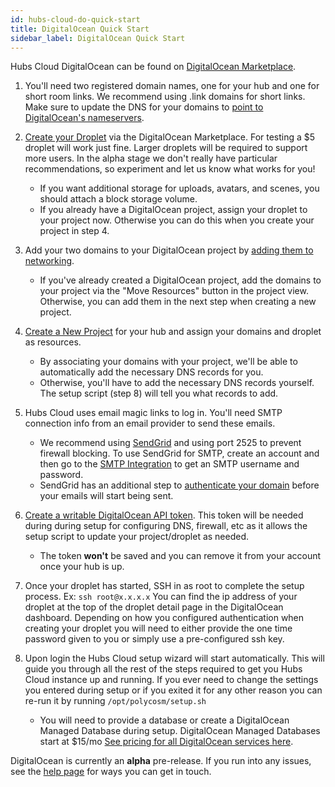 ```yaml
---
id: hubs-cloud-do-quick-start
title: DigitalOcean Quick Start
sidebar_label: DigitalOcean Quick Start
---
```


Hubs Cloud DigitalOcean can be found on [DigitalOcean Marketplace](https://marketplace.digitalocean.com/apps/hubs-cloud-personal).

1. You'll need two registered domain names, one for your hub and one for short room links. We recommend using .link domains for short links. Make sure to update the DNS for your domains to [point to DigitalOcean's nameservers](https://www.digitalocean.com/community/tutorials/how-to-point-to-digitalocean-nameservers-from-common-domain-registrars).

2. [Create your Droplet](https://marketplace.digitalocean.com/apps/hubs-cloud-personal) via the DigitalOcean Marketplace. For testing a $5 droplet will work just fine. Larger droplets will be required to support more users. In the alpha stage we don't really have particular recommendations, so experiment and let us know what works for you!
    - If you want additional storage for uploads, avatars, and scenes, you should attach a block storage volume.
    - If you already have a DigitalOcean project, assign your droplet to your project now. Otherwise you can do this when you create your project in step 4. 

3. Add your two domains to your DigitalOcean project by [adding them to networking](https://cloud.digitalocean.com/networking/domains). 
    - If you've already created a DigitalOcean project, add the domains to your project via the "Move Resources" button in the project view. Otherwise, you can add them in the next step when creating a new project.

4. [Create a New Project](https://cloud.digitalocean.com/projects/new) for your hub and assign your domains and droplet as resources. 
    - By associating your domains with your project, we'll be able to automatically add the necessary DNS records for you.
    - Otherwise, you'll have to add the necessary DNS records yourself. The setup script (step 8) will tell you what records to add.

5. Hubs Cloud uses email magic links to log in. You'll need SMTP connection info from an email provider to send these emails.
    - We recommend using [SendGrid](https://www.sendgrid.com) and using port 2525 to prevent firewall blocking. To use SendGrid for SMTP, create an account and then go to the [SMTP Integration](https://app.sendgrid.com/guide/integrate/langs/smtp) to get an SMTP username and password.
    - SendGrid has an additional step to [authenticate your domain](https://sendgrid.com/docs/ui/account-and-settings/how-to-set-up-domain-authentication) before your emails will start being sent.
    
6. [Create a writable DigitalOcean API token](https://cloud.digitalocean.com/account/api/tokens/new). This token will be needed during during setup for configuring DNS, firewall, etc as it allows the setup script to update your project/droplet as needed.
    - The token **won't** be saved and you can remove it from your account once your hub is up.

7. Once your droplet has started, SSH in as root to complete the setup process. Ex: `ssh root@x.x.x.x` You can find the ip address of your droplet at the top of the droplet detail page in the DigitalOcean dashboard. Depending on how you configured authentication when creating your droplet you will need to either provide the one time password given to you or simply use a pre-configured ssh key.

8. Upon login the Hubs Cloud setup wizard will start automatically. This will guide you through all the rest of the steps required to get you Hubs Cloud instance up and running. If you ever need to change the settings you entered during setup or if you exited it for any other reason you can re-run it by running `/opt/polycosm/setup.sh`
    - You will need to provide a database or create a DigitalOcean Managed Database during setup. DigitalOcean Managed Databases start at $15/mo [See pricing for all DigitalOcean services here](https://www.digitalocean.com/pricing/).

DigitalOcean is currently an **alpha** pre-release. If you run into any issues, see the [help page](./help.html) for ways you can get in touch.
